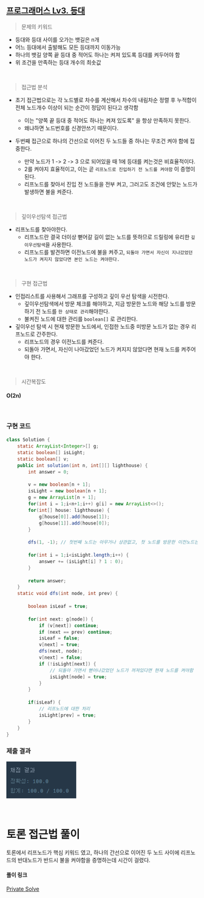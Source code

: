 ## [프로그래머스 Lv3. 등대](https://school.programmers.co.kr/learn/courses/30/lessons/133500)

> 문제의 키워드

- 등대와 등대 사이를 오가는 뱃길은 n개
- 어느 등대에서 출발해도 모든 등대까지 이동가능
- 하나의 뱃길 양쪽 끝 등대 중 적어도 하나는 켜져 있도록 등대를 켜두어야 함
- 위 조건을 만족하는 등대 개수의 최솟값

<br/>

> 접근법 분석

- 초기 접근법으로는 각 노드별로 차수를 계산해서 차수의 내림차순 정렬 후 누적합이 전체 노드개수 이상이 되는 순간이 정답이 된다고 생각함
    - 이는 "양쪽 끝 등대 중 적어도 하나는 켜져 있도록" 을 항상 만족하지 못한다.
    - 왜냐하면 노드번호를 신경안쓰기 때문이다.

- 두번째 접근으로 하나의 간선으로 이어진 두 노드들 중 하나는 무조건 켜야 함에 집중한다.
    - 만약 노드가 1 -> 2 -> 3 으로 되어있을 때 1에 등대를 켜는것은 비효율적이다.
    - 2를 켜야지 효율적이고, 이는 곧 `리프노드로 진입하기 전 노드를 켜야함` 이 증명이 된다.
    - 리프노드를 찾아서 진입 전 노드들을 전부 켜고, 그러고도 조건에 안맞는 노드가 발생하면 불을 켜준다.
    

<br/>

> 깊이우선탐색 접근법

- 리프노드를 찾아야한다.
    - 리프노드란 결국 더이상 뻗어갈 길이 없는 노드를 뜻하므로 드릴링에 유리한 `깊이우선탐색`을 사용한다.
    - 리프노드를 발견하면 이전노드에 불을 켜주고, `되돌아 가면서 자신이 지나갔었던 노드가 켜지지 않았다면 본인 노드는 켜야한다.`

<br/>

> 구현 접근법

- 인접리스트를 사용해서 그래프를 구성하고 깊이 우선 탐색을 시전한다.
    - 깊이우선탐색에서 방문 체크를 해야하고, 지금 방문한 노드와 해당 노드를 방문하기 전 노드를 `한 상태로 관리`해야한다.
    - 불켜진 노드에 대한 관리를 `boolean[]` 로 관리한다.
- 깊이우선 탐색 시 현재 방문한 노드에서, 인접한 노드중 미방문 노드가 없는 경우 리프노드로 간주한다.
    - 리프노드의 경우 이전노드를 켜준다.
    - 되돌아 가면서, 자신이 나아갔었던 노드가 켜지지 않았다면 현재 노드를 켜주어야 한다.

<br/>

> 시간복잡도

#### O(2n)

<br/>

### 구현 코드

```java
class Solution {
    static ArrayList<Integer>[] g;
    static boolean[] isLight;
    static boolean[] v;
    public int solution(int n, int[][] lighthouse) {
        int answer = 0;
        
        v = new boolean[n + 1];
        isLight = new boolean[n + 1];
        g = new ArrayList[n + 1];
        for(int i = 1;i<n+1;i++) g[i] = new ArrayList<>();
        for(int[] house: lighthouse) {
            g[house[0]].add(house[1]);
            g[house[1]].add(house[0]);
        }
        
        dfs(1, -1); // 첫번째 노드는 아무거나 상관없고, 첫 노드를 방문한 이전노드는 없으므로 -1
        
        for(int i = 1;i<isLight.length;i++) {
            answer += (isLight[i] ? 1 : 0);
        }
        
        return answer;
    }
    static void dfs(int node, int prev) {
        
        boolean isLeaf = true;
        
        for(int next: g[node]) {
            if (v[next]) continue;
            if (next == prev) continue;
            isLeaf = false;
            v[next] = true;
            dfs(next, node);
            v[next] = false;
            if (!isLight[next]) {
                // 되돌아 가면서 뻗어나갔었던 노드가 꺼져있다면 현재 노드를 켜야함
                isLight[node] = true;
            }
        }
        
        if(isLeaf) {
            // 리프노드에 대한 처리
            isLight[prev] = true;
        }
    }
}
```

### 제출 결과

![제출결과](./result.png)

<br>

# 토론 접근법 풀이

<p>토론에서 리프노드가 핵심 키워드 였고, 하나의 간선으로 이어진 두 노드 사이에 리프노드의 반대노드가 반드시 불을 켜야함을 증명하는데 시간이 걸렸다.</p>

#### 풀이 링크

[Private Solve](https://github.com/The-Four-Error-Pickers/Algorithm-Study/tree/main/Private%20Solve/12938.%20%EC%B5%9C%EA%B3%A0%EC%9D%98%20%EC%A7%91%ED%95%A9/HaeChang)
